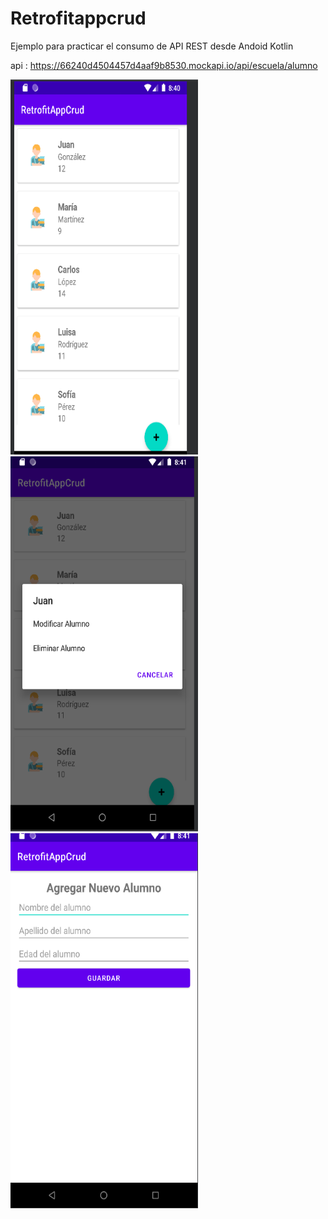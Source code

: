 # Retrofitappcrud
Ejemplo para practicar el consumo de API REST desde Andoid Kotlin

api : https://66240d4504457d4aaf9b8530.mockapi.io/api/escuela/alumno

<img src="https://github.com/AlexanderSiguenza/Retrofitappcrud/blob/main/img/app1.png" alt="Descripción de la imagen" width="300" height="600">
<img src="https://github.com/AlexanderSiguenza/Retrofitappcrud/blob/main/img/app2.png" alt="Descripción de la imagen" width="300" height="600">
<img src="https://github.com/AlexanderSiguenza/Retrofitappcrud/blob/main/img/app3.png" alt="Descripción de la imagen" width="300" height="600">
